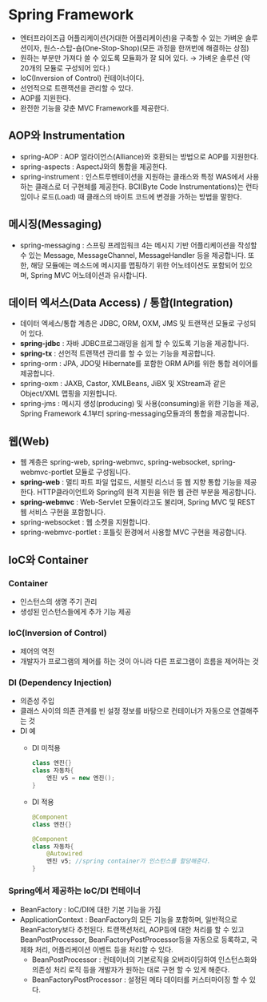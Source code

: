 # Spring Framework

- 엔터프라이즈급 어플리케이션(거대한 어플리케이션)을 구축할 수 있는 가벼운 솔루션이자, 원스-스탑-숍(One-Stop-Shop)(모든 과정을 한꺼번에 해결하는 상점)
- 원하는 부분만 가져다 쓸 수 있도록 모듈화가 잘 되어 있다. → 가벼운 솔루션 (약 20개의 모듈로 구성되어 있다.)
- IoC(Inversion of Control) 컨테이너이다.
- 선언적으로 트랜잭션을 관리할 수 있다.
- AOP를 지원한다.
- 완전한 기능을 갖춘 MVC Framework를 제공한다.

## AOP와 Instrumentation

- spring-AOP : AOP 얼라이언스(Alliance)와 호환되는 방법으로 AOP를 지원한다.
- spring-aspects : AspectJ와의 통합을 제공한다.
- spring-instrument : 인스트루멘테이션을 지원하는 클래스와 특정 WAS에서 사용하는 클래스로 더 구현체를 제공한다. BCI(Byte Code Instrumentations)는 런타임이나 로드(Load) 때 클래스의 바이트 코드에 변경을 가하는 방법을 말한다.

## **메시징(Messaging)**

- spring-messaging : 스프링 프레임워크 4는 메시지 기반 어플리케이션을 작성할 수 있는 Message, MessageChannel, MessageHandler 등을 제공합니다. 또한, 해당 모듈에는 메소드에 메시지를 맵핑하기 위한 어노테이션도 포함되어 있으며, Spring MVC 어노테이션과 유사합니다.

## **데이터 엑서스(Data Access) / 통합(Integration)**

- 데이터 엑세스/통합 계층은 JDBC, ORM, OXM, JMS 및 트랜잭션 모듈로 구성되어 있다.
- **spring-jdbc** : 자바 JDBC프로그래밍을 쉽게 할 수 있도록 기능을 제공합니다.
- **spring-tx** : 선언적 트랜잭션 관리를 할 수 있는 기능을 제공합니다.
- spring-orm : JPA, JDO및 Hibernate를 포함한 ORM API를 위한 통합 레이어를 제공합니다.
- spring-oxm : JAXB, Castor, XMLBeans, JiBX 및 XStream과 같은 Object/XML 맵핑을 지원합니다.
- spring-jms : 메시지 생성(producing) 및 사용(consuming)을 위한 기능을 제공, Spring Framework 4.1부터 spring-messaging모듈과의 통합을 제공합니다.

## **웹(Web)**

- 웹 계층은 spring-web, spring-webmvc, spring-websocket, spring-webmvc-portlet 모듈로 구성됩니다.
- **spring-web** : 멀티 파트 파일 업로드, 서블릿 리스너 등 웹 지향 통합 기능을 제공한다. HTTP클라이언트와 Spring의 원격 지원을 위한 웹 관련 부분을 제공합니다.
- **spring-webmvc** : Web-Servlet 모듈이라고도 불리며, Spring MVC 및 REST 웹 서비스 구현을 포함합니다.
- spring-websocket : 웹 소켓을 지원합니다.
- spring-webmvc-portlet : 포틀릿 환경에서 사용할 MVC 구현을 제공합니다.

## IoC와 Container

### Container

- 인스턴스의 생명 주기 관리
- 생성된 인스턴스들에게 추가 기능 제공

### IoC(Inversion of Control)

- 제어의 역전
- 개발자가 프로그램의 제어를 하는 것이 아니라 다른 프로그램이 흐름을 제어하는 것

### DI (Dependency Injection)

- 의존성 주입
- 클래스 사이의 의존 관계를 빈 설정 정보를 바탕으로 컨테이너가 자동으로 연결해주는 것
- DI 예
    - DI 미적용
        
        ```java
        class 엔진{}
        class 자동차{
        	엔진 v5 = new 엔진();
        }
        ```
        
    - DI 적용
        
        ```java
        @Component
        class 엔진{}
        
        @Component
        class 자동차{
        	@Autowired
        	엔진 v5; //spring container가 인스턴스를 할당해준다.
        }
        ```
        

### **Spring에서 제공하는 IoC/DI 컨테이너**

- BeanFactory : IoC/DI에 대한 기본 기능을 가짐
- ApplicationContext : BeanFactory의 모든 기능을 포함하며, 일반적으로 BeanFactory보다 추천된다. 트랜잭션처리, AOP등에 대한 처리를 할 수 있고 BeanPostProcessor, BeanFactoryPostProcessor등을 자동으로 등록하고, 국제화 처리, 어플리케이션 이벤트 등을 처리할 수 있다.
    - BeanPostProcessor : 컨테이너의 기본로직을 오버라이딩하여 인스턴스화와 의존성 처리 로직 등을 개발자가 원하는 대로 구현 할 수 있게 해준다.
    - BeanFactoryPostProcessor : 설정된 메타 데이터를 커스터마이징 할 수 있다.
